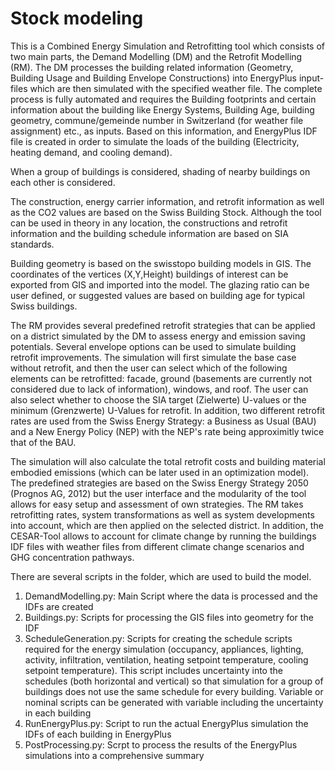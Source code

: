 # Stock modeling

This is a Combined Energy Simulation and Retrofitting tool which consists of two main parts, the
Demand Modelling (DM) and the Retrofit Modelling (RM). The DM processes the building related information (Geometry, Building Usage and Building Envelope Constructions) into EnergyPlus input-files which are then simulated with the specified weather file. The complete process is fully automated and requires the Building footprints and certain information about the
building like Energy Systems, Building Age, building geometry, commune/gemeinde number in Switzerland (for weather file assignment) etc., as inputs. Based on this information, and EnergyPlus IDF file is created in order to simulate the loads of the building (Electricity, heating demand, and cooling demand).

When a group of buildings is considered, shading of nearby buildings on each other is considered.

The construction, energy carrier information, and retrofit information as well as the CO2 values are based on the Swiss Building Stock. Although the tool can be used in theory in any location, the constructions and retrofit information and the building schedule information are based on SIA standards.

Building geometry is based on the swisstopo building models in GIS. The coordinates of the vertices (X,Y,Height) buildings of interest can be exported from GIS and imported into the model. The glazing ratio can be user defined, or suggested values are based on building age for typical Swiss buildings.

The RM provides several predefined retrofit strategies that can be applied on a district simulated by
the DM to assess energy and emission saving potentials. Several envelope options can be used to simulate building retrofit improvements. The simulation will first simulate the base case without retrofit, and then the user can select which of the following elements can be retrofitted: facade, ground (basements are currently not considered due to lack of information), windows, and roof. The user can also select whether to choose the SIA target (Zielwerte) U-values or the minimum (Grenzwerte) U-Values for retrofit. In addition, two different retrofit rates are used from the Swiss Energy Strategy: a Business as Usual (BAU) and a New Energy Policy (NEP) with the NEP's rate being approximitly twice that of the BAU.

The simulation will also calculate the total retrofit costs and building material embodied emissions (which can be later used in an optimization model).  The predefined strategies are based on the Swiss Energy Strategy 2050 (Prognos AG, 2012) but the user interface and the modularity of the tool allows for easy setup and assessment of own strategies. The RM takes retrofitting rates, system transformations as well as system developments into account, which are then applied on the selected district.
In addition, the CESAR-Tool allows to account for climate change by running the buildings IDF files
with weather files from different climate change scenarios and GHG concentration pathways.

There are several scripts in the folder, which are used to build the model.

1. DemandModelling.py: Main Script where the data is processed and the IDFs are created
2. Buildings.py: Scripts for processing the GIS files into geometry for the IDF
3. ScheduleGeneration.py: Scripts for creating the schedule scripts required for the energy simulation (occupancy, appliances, lighting, activity, infiltration, ventilation, heating setpoint temperature, cooling setpoint temperature). This script includes uncertainty into the schedules (both horizontal and vertical) so that simulation for a group of buildings does not use the same schedule for every building. Variable or nominal scripts can be generated with variable including the uncertainty in each building
3. RunEnergyPlus.py: Script to run the actual EnergyPlus simulation the IDFs of each building in EnergyPlus
4. PostProcessing.py: Scrpt to process the results of the EnergyPlus simulations into a comprehensive summary
